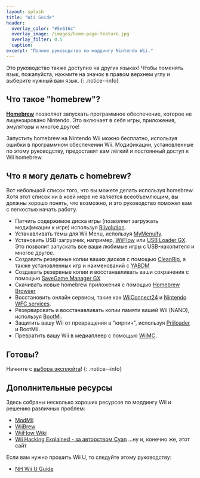 ```yaml
---
layout: splash
title: "Wii Guide"
header:
  overlay_color: "#5e616c"
  overlay_image: /images/home-page-feature.jpg
  overlay_filter: 0.5
  caption:
excerpt: "Полное руководство по моддингу Nintendo Wii."
---
```


Это руководство также доступно на других языках! Чтобы поменять язык, пожалуйста, нажмите на значок в правом верхнем углу и выберите нужный вам язык.
{: .notice--info}

## Что такое "homebrew"?

[**Homebrew**](https://ru.wikipedia.org/wiki/Homebrew_(%D0%BA%D0%BE%D0%BC%D0%BF%D1%8C%D1%8E%D1%82%D0%B5%D1%80%D0%BD%D1%8B%D0%B5_%D0%B8%D0%B3%D1%80%D1%8B)) позволяет запускать программное обеспечение, которое не лицензировано Nintendo. Это включает в себя игры, приложения, эмуляторы и многое другое!

Запустить homebrew на Nintendo Wii можно бесплатно, используя ошибки в программном обеспечении Wii. Модификации, установленные по этому руководству, предоставят вам лёгкий и постоянный доступ к Wii homebrew.

## Что я могу делать с homebrew?

Вот небольшой список того, что вы можете делать используя homebrew. Хотя этот список ни в коей мере не является всеобъемлющим, вы должны хорошо понять, что возможно, и это руководство поможет вам с легкостью начать работу.

- Патчить содержимое диска игры (позволяет загружать модификации к игре) используя [Riivolution](http://www.wiibrew.org/wiki/Riivolution).
- Устанавливать темы для Wii Menu, используя [MyMenuify](themes).
- Установить USB-загрузчик, например, [WiiFlow](wiiflow) или [USB Loader GX](usbloadergx). Это позволит запускать все ваши любимые игры с USB-накопителя и многое другое.
- Создавать резервные копии ваших дисков с помощью [CleanRip](/dump-games), а также установленных игр и наименований с [YABDM](dump-wads)
- Создавать резервные копии и восстанавливать ваши сохранения с помощью [SaveGame Manager GX](https://wiidatabase.de/downloads/wii-tools/savegame-manager-gx-beta/)
- Скачивать новые homebrew приложения с помощью [Homebrew Browser](hbb)
- Восстановить онлайн сервисы, такие как [WiiConnect24](riiconnect24) и [Nintendo WFC services](wiimmfi).
- Резервировать и восстанавливать копии памяти вашей Wii (NAND), используя [BootMi](bootmii).
- Защитить вашу Wii от превращения в "кирпич", используя [Priiloader](priiloader) и BootMii.
- Превратить вашу Wii в медиаплеер с помощью [WiiMC](http://www.wiimc.org/).


## Готовы?

Начните с [выбора эксплойта](get-started)!
{: .notice--info}

## Дополнительные ресурсы

Здесь собраны несколько хороших ресурсов по моддингу Wii и решению различных проблем:

- [ModMii](https://modmii.github.io/)
- [WiiBrew](https://wiibrew.org/)
- [WiiFlow Wiki](https://sites.google.com/site/wiiflowiki4/)
- [Wii Hacking Explained - за авторством Cyan](https://gbatemp.net/threads/wii-hacking-explained.501605/) ...ну и, конечно же, этот сайт

Если вам нужно прошить Wii U, то следуйте этому руководству:
- [NH Wii U Guide](https://wiiu.hacks.guide)
